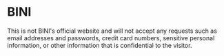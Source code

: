 # BINI
This is not BINI's official website and will not accept any requests such as email addresses and passwords, credit card numbers, sensitive personal information, or other information that is confidential to the visitor.
